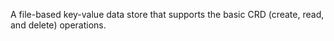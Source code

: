 A file-based key-value data store that supports the basic CRD (create, read, and delete) operations.
